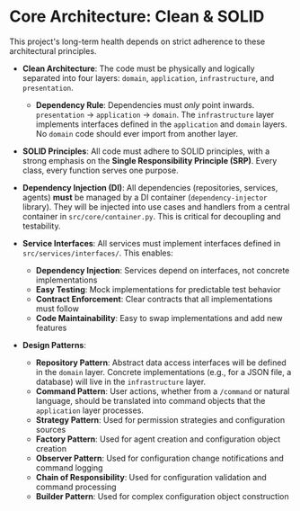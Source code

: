 # Core Architecture: Clean & SOLID

This project's long-term health depends on strict adherence to these architectural principles.

- **Clean Architecture**: The code must be physically and logically separated into four layers: `domain`, `application`, `infrastructure`, and `presentation`.
  - **Dependency Rule**: Dependencies must *only* point inwards. `presentation` -> `application` -> `domain`. The `infrastructure` layer implements interfaces defined in the `application` and `domain` layers. No `domain` code should ever import from another layer.

- **SOLID Principles**: All code must adhere to SOLID principles, with a strong emphasis on the **Single Responsibility Principle (SRP)**. Every class, every function serves one purpose.

- **Dependency Injection (DI)**: All dependencies (repositories, services, agents) **must** be managed by a DI container (`dependency-injector` library). They will be injected into use cases and handlers from a central container in `src/core/container.py`. This is critical for decoupling and testability.

- **Service Interfaces**: All services must implement interfaces defined in `src/services/interfaces/`. This enables:
  - **Dependency Injection**: Services depend on interfaces, not concrete implementations
  - **Easy Testing**: Mock implementations for predictable test behavior
  - **Contract Enforcement**: Clear contracts that all implementations must follow
  - **Code Maintainability**: Easy to swap implementations and add new features

- **Design Patterns**:
  - **Repository Pattern**: Abstract data access interfaces will be defined in the `domain` layer. Concrete implementations (e.g., for a JSON file, a database) will live in the `infrastructure` layer.
  - **Command Pattern**: User actions, whether from a `/command` or natural language, should be translated into command objects that the `application` layer processes.
  - **Strategy Pattern**: Used for permission strategies and configuration sources
  - **Factory Pattern**: Used for agent creation and configuration object creation
  - **Observer Pattern**: Used for configuration change notifications and command logging
  - **Chain of Responsibility**: Used for configuration validation and command processing
  - **Builder Pattern**: Used for complex configuration object construction
